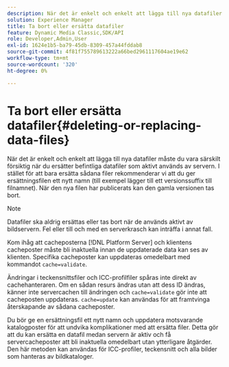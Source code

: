 ```yaml
---
description: När det är enkelt och enkelt att lägga till nya datafiler måste du vara särskilt försiktig när du ersätter befintliga datafiler som aktivt används av servern. I stället för att bara ersätta sådana filer rekommenderar vi att du ger ersättningsfilen ett nytt namn (till exempel lägger till ett versionssuffix till filnamnet). När den nya filen har publicerats kan den gamla versionen tas bort.
solution: Experience Manager
title: Ta bort eller ersätta datafiler
feature: Dynamic Media Classic,SDK/API
role: Developer,Admin,User
exl-id: 1624e1b5-ba79-45db-8309-457a44fddab8
source-git-commit: 4f81f755789613222a66bed2961117604ae19e62
workflow-type: tm+mt
source-wordcount: '320'
ht-degree: 0%

---
```


# Ta bort eller ersätta datafiler{#deleting-or-replacing-data-files}

När det är enkelt och enkelt att lägga till nya datafiler måste du vara särskilt försiktig när du ersätter befintliga datafiler som aktivt används av servern. I stället för att bara ersätta sådana filer rekommenderar vi att du ger ersättningsfilen ett nytt namn (till exempel lägger till ett versionssuffix till filnamnet). När den nya filen har publicerats kan den gamla versionen tas bort.

>[!NOTE]
>
>Datafiler ska aldrig ersättas eller tas bort när de används aktivt av bildservern. Fel eller till och med en serverkrasch kan inträffa i annat fall.

Kom ihåg att cacheposterna [!DNL Platform Server] och klientens cacheposter måste bli inaktuella innan de uppdaterade data kan ses av klienten. Specifika cacheposter kan uppdateras omedelbart med kommandot `cache=validate`.

Ändringar i teckensnittsfiler och ICC-profilfiler spåras inte direkt av cachehanteraren. Om en sådan resurs ändras utan att dess ID ändras, känner inte servercachen till ändringen och `cache=validate` gör inte att cacheposten uppdateras. `cache=update` kan användas för att framtvinga återskapande av sådana cacheposter.

Du bör ge en ersättningsfil ett nytt namn och uppdatera motsvarande katalogposter för att undvika komplikationer med att ersätta filer. Detta gör att du kan ersätta en datafil medan servern är aktiv och få servercacheposter att bli inaktuella omedelbart utan ytterligare åtgärder. Den här metoden kan användas för ICC-profiler, teckensnitt och alla bilder som hanteras av bildkataloger.
